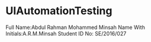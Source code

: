 # UIAutomationTesting

Full Name:Abdul Rahman Mohammed Minsah
Name With Initials:A.R.M.Minsah
Student ID No: SE/2016/027
